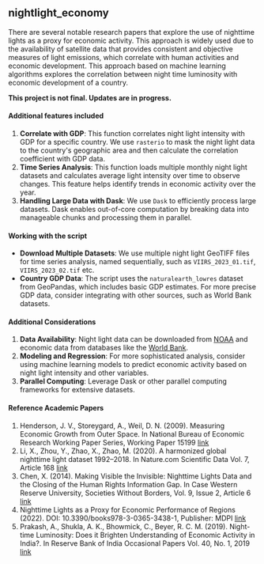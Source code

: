 ## nightlight_economy
There are several notable research papers that explore the use of nighttime lights as a proxy for economic activity. This approach is widely used due to the availability of satellite data that provides consistent and objective measures of light emissions, which correlate with human activities and economic development. This approach based on machine learning algorithms explores the correlation between night time luminosity with economic development of a country.

**This project is not final. Updates are in progress.**

#### Additional features included
1. **Correlate with GDP**: This function correlates night light intensity with GDP for a specific country. We use `rasterio` to mask the night light data to the country's geographic area and then calculate the correlation coefficient with GDP data.
2. **Time Series Analysis**: This function loads multiple monthly night light datasets and calculates average light intensity over time to observe changes. This feature helps identify trends in economic activity over the year.
3. **Handling Large Data with Dask**: We use `Dask` to efficiently process large datasets. Dask enables out-of-core computation by breaking data into manageable chunks and processing them in parallel.

#### Working with the script
- **Download Multiple Datasets**: We use multiple night light GeoTIFF files for time series analysis, named sequentially, such as `VIIRS_2023_01.tif`, `VIIRS_2023_02.tif` etc.
- **Country GDP Data**: The script uses the `naturalearth_lowres` dataset from GeoPandas, which includes basic GDP estimates. For more precise GDP data, consider integrating with other sources, such as World Bank datasets.

#### Additional Considerations
1. **Data Availability**: Night light data can be downloaded from [NOAA](https://www.noaa.gov/) and economic data from databases like the [World Bank](https://data.worldbank.org/).
2. **Modeling and Regression**: For more sophisticated analysis, consider using machine learning models to predict economic activity based on night light intensity and other variables.
3. **Parallel Computing**: Leverage Dask or other parallel computing frameworks for extensive datasets.

#### Reference Academic Papers
1. Henderson, J. V., Storeygard, A., Weil, D. N. (2009). Measuring Economic Growth from Outer Space. In National Bureau of Economic Research Working Paper Series, Working Paper 15199 [link](https://www.nber.org/system/files/working_papers/w15199/w15199.pdf)
2. Li, X., Zhou, Y., Zhao, X., Zhao, M. (2020). A harmonized global nighttime light dataset 1992–2018. In Nature.com Scientific Data Vol. 7, Article 168 [link](https://www.nature.com/articles/s41597-020-0510-y)
3. Chen, X. (2014). Making Visible the Invisible: Nighttime Lights Data and the Closing of the Human Rights Information Gap. In Case Western Reserve University, Societies Without Borders, Vol. 9, Issue 2, Article 6 [link](https://scholarlycommons.law.case.edu/swb/vol9/iss2/6/)
4. Nighttime Lights as a Proxy for Economic Performance of Regions (2022). DOI: 10.3390/books978-3-0365-3438-1, Publisher: MDPI [link](https://www.researchgate.net/publication/360145606_Nighttime_Lights_as_a_Proxy_for_Economic_Performance_of_Regions)
5. Prakash, A., Shukla, A. K., Bhowmick, C., Beyer, R. C. M. (2019). Night-time Luminosity: Does it Brighten Understanding of Economic Activity in India?. In Reserve Bank of India Occasional Papers Vol. 40, No. 1, 2019 [link](https://rbidocs.rbi.org.in/rdocs/Content/PDFs/01AR30072019EF4B60BF96E548F284D2C95EB59DD9A9.PDF)
